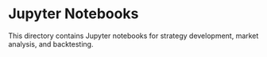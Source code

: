 # Jupyter Notebooks

This directory contains Jupyter notebooks for strategy development, market analysis, and backtesting.

